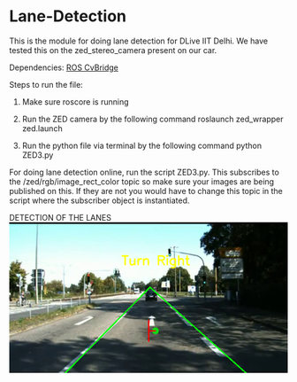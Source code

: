 # Lane-Detection
This is the module for doing lane detection for DLive IIT Delhi. We have tested this on the zed_stereo_camera present on our car.

Dependencies:
[ROS CvBridge](http://wiki.ros.org/cv_bridge)

Steps to run the file: 
1) Make sure roscore is running

2) Run the ZED camera by the following command
   roslaunch zed_wrapper zed.launch
   
3) Run the python file via terminal by the following command
   python ZED3.py

For doing lane detection online, run the script ZED3.py. This subscribes to the /zed/rgb/image_rect_color topic so make sure your images are being published on this. If they are not you would have to change this topic in the script where the subscriber object is instantiated.

DETECTION OF THE LANES  
![LANE](Results/frame.png "Lane detection")



